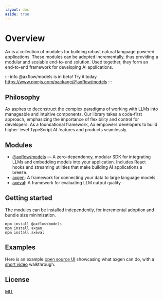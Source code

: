 ```yaml
---
layout: doc
aside: true
---
```


# Overview

Ax is a collection of modules for building robust natural language powered applications. These modules can be adopted incrementally, thus providing a modular and scalable end-to-end solution.
Used together, they form an end-to-end framework for developing AI applications.

::: info
@axflow/models is in beta! Try it today https://www.npmjs.com/package/@axflow/models
:::

## Philosophy

Ax aspires to deconstruct the complex paradigms of working with LLMs into manageable and intuitive components.
Our library takes a code-first approach, emphasizing the importance of flexibility and control for developers.
As a foundational framework, Ax empowers developers to build higher-level TypeScript AI features and products seamlessly.

## Modules

- [@axflow/models](./packages/models/) &mdash; A zero-dependency, modular SDK for integrating LLMs and embedding models into your application. Includes React hooks and streaming utilities that make building AI applications a breeze.
- [axgen](/documentation/axgen.md): A framework for connecting your data to large language models
- [axeval](/documentation/axeval.md): A framework for evaluating LLM output quality

## Getting started

The modules can be installed independently, for incremental adoption and bundle size minimization.

```
npm install @axflow/models
npm install axgen
npm install axeval
```

## Examples

Here is an example [open source UI](https://github.com/axilla-io/demo-ui) showcasing what axgen can do, with a [short video](https://www.loom.com/share/458f9b6679b740f0a5c78a33fffee3dc) walkthrough.

## License

[MIT](LICENSE.md)

